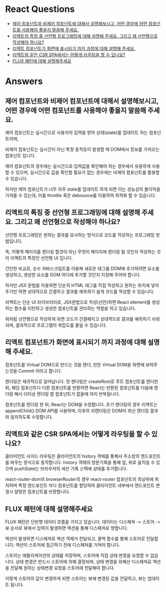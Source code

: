 # React Questions

- [제어 컴포넌트와 비제어 컴포넌트에 대해서 설명해보시고, 어떤 경우에 어떤 컴포넌트를 사용해야 좋을지 말씀해 주세요.](#제어-컴포넌트와-비제어-컴포넌트에-대해서-설명해보시고-어떤-경우에-어떤-컴포넌트를-사용해야-좋을지-말씀해-주세요)
- [리액트의 특징 중 선언형 프로그래밍에 대해 설명해 주세요. 그리고 왜 선언형으로 작성해야 하나요?](#리액트의-특징-중-선언형-프로그래밍에-대해-설명해-주세요-그리고-왜-선언형으로-작성해야-하나요)
- [리액트 컴포넌트가 화면에 표시되기 까지 과정에 대해 설명해 주세요.](#리액트-컴포넌트가-화면에-표시되기-까지-과정에-대해-설명해-주세요)
- [리액트와 같은 CSR SPA에서는 어떻게 라우팅을 할 수 있나요?](#리액트와-같은-csr-spa에서는-어떻게-라우팅을-할-수-있나요)
- [FLUX 패턴에 대해 설명해주세요](#flux-패턴에-대해-설명해주세요)

# Answers

## 제어 컴포넌트와 비제어 컴포넌트에 대해서 설명해보시고, 어떤 경우에 어떤 컴포넌트를 사용해야 좋을지 말씀해 주세요.

제어 컴포넌트는 실시간으로 사용자의 입력을 받아 상태(state)를 업데이트 하는 컴포넌트이며,

비제어 컴포넌트는 실시간이 아닌 특정 동작등이 발생할 때 DOM에서 정보를 가져오는 컴포넌트 입니다.

제어 컴포넌트의 경우에는 실시간으로 입력값을 확인해야 하는 경우에서 유용하게 사용할 수 있으며,
실시간으로 값을 확인할 필요가 없는 경우에는 비제어 컴포넌트를 활용할 수 있습니다.

하지만 제어 컴포넌트가 너무 자주 state를 업데이트 하게 되면 이는 성능상의 불이익을 가져올 수 있는데,
이를 throttle 혹은 debounce를 이용하여 최적화 할 수 있습니다.

## 리액트의 특징 중 선언형 프로그래밍에 대해 설명해 주세요. 그리고 왜 선언형으로 작성해야 하나요?

선언형 프로그래밍은 원하는 결과를 묘사하는 방식으로 코드를 작성하는 프로그래밍 방법입니다.

즉, 어떻게 페이지를 렌더링 할것이 아닌 무엇이 페이지에 렌더링 될 것인지 작성하는 것이
리액트의 특징인 선언형 UI 입니다.

간단한 비교로, 순수 자바스크립트를 이용해 새로운 태그를 DOM에 추가하려면
요소를 생성하고, 생성한 요소를 DOM 어디에 추가할 것인지 지정해 주어야 합니다.

하지만 JSX 문법을 이용하면 단순히 HTML 태그를 직접 작성하고 원하는 위치에 넣어주기만 하면
상대적으로 간결하고 결과를 예측하기 쉽게 코드를 작성할 수 있습니다.

리액트는 단순 UI 라이브러리로, JSX문법으로 작성(선언)하면 React element를 생성하는 함수를 리턴하고
생성한 컴포넌트를 관리하는 역할을 하고 있습니다.

위처럼 선언형으로 작성하게 되면 코드가 간결해지고 상대적으로 결과를 예측하기 쉬워지며, 결과적으로
프로그램의 복잡도를 줄일 수 있습니다.

## 리액트 컴포넌트가 화면에 표시되기 까지 과정에 대해 설명해 주세요.

컴포넌트를 Virtual DOM으로 만드는 것을 렌더, 만든 Virtual DOM을 화면에 보여주는것을 Commit 이라고 합니다.

렌더링은 재귀적으로 일어납니다. 첫 렌더링은 createRoot로 루트 컴포넌트를 렌더한 뒤, 해당 컴포넌트다 다른 컴포넌트를 반환하면 React는 반환된 컴포넌트를 다음에 렌더링 해서 더이상 렌더링 할 컴포넌트가 없을때 까지 반복됩니다.

컴포넌트를 렌더링 한 뒤, React는 DOM을 수정합니다.
초기 렌더링의 경우 리액트는 appendChild() DOM API를 사용하며, 이후의 리렌더링은 DOM이 최신 렌더링 결과와 일치하도록 수정합니다.

## 리액트와 같은 CSR SPA에서는 어떻게 라우팅을 할 수 있나요?

클라이언트 사이드 라우팅은 클라이언트의 history 객체를 통해서 주소창의 엔드포인트를 바꾸는 방식으로 동작합니다.
history 객체의 방문기록을 통해 앞, 뒤로 움직일 수 있으며 pushState는 브라우저의 세션 기록 스택에 상태를 추가합니다.

react-router-dom의 browserRouter의 경우 react-router 컴포넌트의 최상위에 위치하며
특정 엔드포인트 마다 컴포넌트를 할당하여 클라이언트 내부에서 엔드포인트 변경시 알맞은 컴포넌트를 반환합니다.

## FLUX 패턴에 대해 설명해주세요

FLUX 패턴은 단반향 데이터 흐름을 가지고 있습니다.
데이터는 디스패쳐 -> 스토어 -> 뷰 순서로 뷰에서 입력이 발생하면 액션을 통해 디스패쳐로 향합니다.

액션이 발생하면 디스패쳐로 액션 객체가 전달되고, 콜백 함수를 통해 스토어로 전달합니다.
액션이 스토어에 접근하기 전에 디스패쳐를 거쳐야 합니다.

스토어는 애플리케이션의 상태를 저장하며, 스토어에 직접 상태 변경을 요청할 수 없습니다.
상태 변경은 반드시 스토어에 의해 결정되며, 상태 변경을 위해선 디스패쳐료 액션을 전달해 원하는 상태변경 요청을 스토어에 전달해야 합니다.

이렇게 스토어의 값이 변경하게 되면 스토어는 뷰에 변경된 값을 전달하고, 뷰는 업데이트 됩니다.

